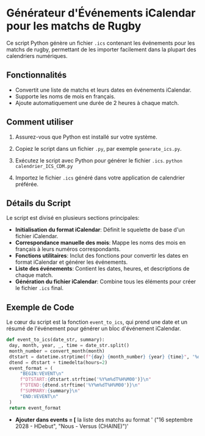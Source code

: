 # Générateur d'Événements iCalendar pour les matchs de Rugby

Ce script Python génère un fichier `.ics` contenant les événements pour les matchs de rugby, permettant de les importer facilement dans la plupart des calendriers numériques.

## Fonctionnalités

- Convertit une liste de matchs et leurs dates en événements iCalendar.
- Supporte les noms de mois en français.
- Ajoute automatiquement une durée de 2 heures à chaque match.

## Comment utiliser

1. Assurez-vous que Python est installé sur votre système.
2. Copiez le script dans un fichier `.py`, par exemple `generate_ics.py`.
3. Exécutez le script avec Python pour générer le fichier `.ics`.
```python calendrier_ICS_CDM.py ```

4. Importez le fichier `.ics` généré dans votre application de calendrier préférée.

## Détails du Script

Le script est divisé en plusieurs sections principales:

- **Initialisation du format iCalendar**: Définit le squelette de base d'un fichier iCalendar.
- **Correspondance manuelle des mois**: Mappe les noms des mois en français à leurs numéros correspondants.
- **Fonctions utilitaires**: Inclut des fonctions pour convertir les dates en format iCalendar et générer les événements.
- **Liste des événements**: Contient les dates, heures, et descriptions de chaque match.
- **Génération du fichier iCalendar**: Combine tous les éléments pour créer le fichier `.ics` final.

## Exemple de Code

Le cœur du script est la fonction `event_to_ics`, qui prend une date et un résumé de l'événement pour générer un bloc d'événement iCalendar.

```python
def event_to_ics(date_str, summary):
 day, month, year, _, time = date_str.split()
 month_number = convert_month(month)
 dtstart = datetime.strptime(f"{day} {month_number} {year} {time}", '%d %m %Y %Hh%M')
 dtend = dtstart + timedelta(hours=2)
 event_format = (
     "BEGIN:VEVENT\n"
     f"DTSTART:{dtstart.strftime('%Y%m%dT%H%M00')}\n"
     f"DTEND:{dtend.strftime('%Y%m%dT%H%M00')}\n"
     f"SUMMARY:{summary}\n"
     "END:VEVENT\n"
 )
 return event_format
```
- **Ajouter dans events = [** la liste des matchs au format ' ("16 septembre 2028 - HDebut", "Nous - Versus (CHAINE)")'


